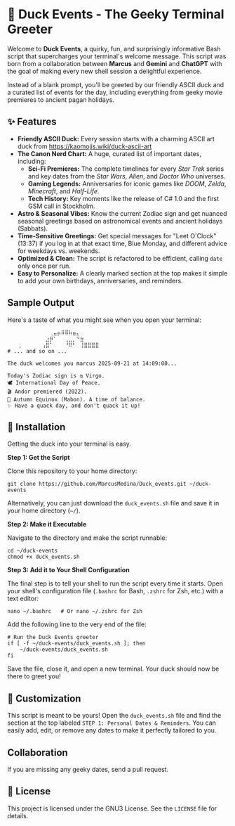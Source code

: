 # 🦆 Duck Events - The Geeky Terminal Greeter

Welcome to **Duck Events**, a quirky, fun, and surprisingly informative Bash script that supercharges your terminal's welcome message. This script was born from a collaboration between **Marcus** and **Gemini** and **ChatGPT** with the goal of making every new shell session a delightful experience.

Instead of a blank prompt, you'll be greeted by our friendly ASCII duck and a curated list of events for the day, including everything from geeky movie premieres to ancient pagan holidays.

## ✨ Features

  * **Friendly ASCII Duck:** Every session starts with a charming ASCII art duck from https://kaomojis.wiki/duck-ascii-art
  * **The Canon Nerd Chart:** A huge, curated list of important dates, including:
      * **Sci-Fi Premieres:** The complete timelines for every *Star Trek* series and key dates from the *Star Wars*, *Alien*, and *Doctor Who* universes.
      * **Gaming Legends:** Anniversaries for iconic games like *DOOM*, *Zelda*, *Minecraft*, and *Half-Life*.
      * **Tech History:** Key moments like the release of C\# 1.0 and the first GSM call in Stockholm.
  * **Astro & Seasonal Vibes:** Know the current Zodiac sign and get nuanced seasonal greetings based on astronomical events and ancient holidays (Sabbats).
  * **Time-Sensitive Greetings:** Get special messages for "Leet O'Clock" (13:37) if you log in at that exact time, Blue Monday, and different advice for weekdays vs. weekends.
  * **Optimized & Clean:** The script is refactored to be efficient, calling `date` only once per run.
  * **Easy to Personalize:** A clearly marked section at the top makes it simple to add your own birthdays, anniversaries, and reminders.

## Sample Output

Here's a taste of what you might see when you open your terminal:

```
⠀⠀⠀⠀⠀⠀⠀⠀⠀⠀⠀⢀⣤⡶⠿⠿⠷⣶⣄⠀⠀⠀⠀⠀
⠀⠀⠀⠀⠀⠀⠀⠀⠀⠀⣰⡿⠁⠀⠀⢀⣀⡀⠙⣷ ⠀⠀⠀
⠀⠀⠀⡀⠀⠀⠀⠀⠀⢠⣿⠁⠀⠀⠀⠘⠿⠃⠀⢸⣿⣿⣿⣿
# ... and so on ...

The duck welcomes you marcus 2025-09-21 at 14:09:00...

Today's Zodiac sign is ♍ Virgo.
🕊️ International Day of Peace.
🎬 Andor premiered (2022).
🍂 Autumn Equinox (Mabon). A time of balance.
✨ Have a quack day, and don't quack it up!
```

## 🏁 Installation

Getting the duck into your terminal is easy.

**Step 1: Get the Script**

Clone this repository to your home directory:

```
git clone https://github.com/MarcusMedina/Duck_events.git ~/duck-events
```

Alternatively, you can just download the `duck_events.sh` file and save it in your home directory (`~/`).

**Step 2: Make it Executable**

Navigate to the directory and make the script runnable:

```
cd ~/duck-events
chmod +x duck_events.sh
```

**Step 3: Add it to Your Shell Configuration**

The final step is to tell your shell to run the script every time it starts. Open your shell's configuration file (`.bashrc` for Bash, `.zshrc` for Zsh, etc.) with a text editor:

```
nano ~/.bashrc   # Or nano ~/.zshrc for Zsh
```

Add the following line to the very end of the file:

```
# Run the Duck Events greeter
if [ -f ~/duck-events/duck_events.sh ]; then
    ~/duck-events/duck_events.sh
fi
```

Save the file, close it, and open a new terminal. Your duck should now be there to greet you\!

## 🔧 Customization

This script is meant to be yours\! Open the `duck_events.sh` file and find the section at the top labeled `STEP 1: Personal Dates & Reminders`. You can easily add, edit, or remove any dates to make it perfectly tailored to you.

## Collaboration

If you are missing any geeky dates, send a pull request.

## 📄 License

This project is licensed under the GNU3 License. See the `LICENSE` file for details.
